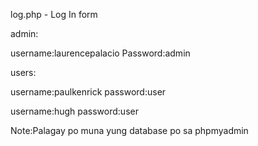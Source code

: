 log.php - Log In form

admin:

username:laurencepalacio
Password:admin

users:

username:paulkenrick
password:user

username:hugh
password:user

Note:Palagay po muna yung database po sa phpmyadmin


